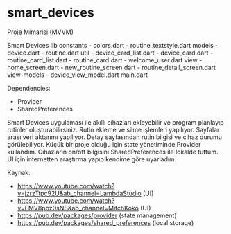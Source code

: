 # smart_devices

Proje Mimarisi (MVVM)

Smart Devices
lib
  constants
    - colors.dart
    - routine_textstyle.dart
  models
    - device.dart
    - routine.dart
  util
    - device_card_list.dart
    - device_card.dart
    - routine_card_list.dart
    - routine_card.dart
    - welcome_user.dart
  view
    - home_screen.dart
    - new_routine_screen.dart
    - routine_detail_screen.dart
  view-models
    - device_view_model.dart
  main.dart

Dependencies:
  - Provider
  - SharedPreferences

Smart Devices uygulaması ile akıllı cihazları ekleyebilir ve program planlayıp rutinler oluşturabilirsiniz. 
Rutin ekleme ve silme işlemleri yapılıyor.
Sayfalar arası veri aktarımı yapılıyor.
Detay sayfasından rutin bilgisi ve cihaz durumu görülebiliyor.
Küçük bir proje olduğu için state yönetiminde Provider kullandım. 
Cihazların on/off bilgisini SharedPreferences ile lokalde tuttum.
UI için internetten araştırma yapıp kendime göre uyarladım.


Kaynak:
  - https://www.youtube.com/watch?v=jzrzTtpc92U&ab_channel=LambdaStudio (UI)
  - https://www.youtube.com/watch?v=FMV8pbz0sN8&ab_channel=MitchKoko (UI)
  - https://pub.dev/packages/provider (state management)
  - https://pub.dev/packages/shared_preferences (local storage)


